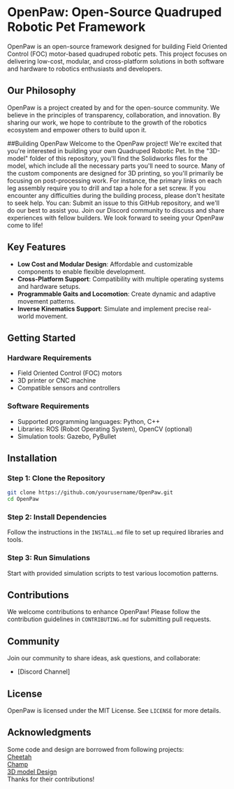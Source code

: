 # OpenPaw: Open-Source Quadruped Robotic Pet Framework

OpenPaw is an open-source framework designed for building Field Oriented Control (FOC) motor-based quadruped robotic pets. This project focuses on delivering low-cost, modular, and cross-platform solutions in both software and hardware to robotics enthusiasts and developers.

## Our Philosophy

OpenPaw is a project created by and for the open-source community. We believe in the principles of transparency, collaboration, and innovation. By sharing our work, we hope to contribute to the growth of the robotics ecosystem and empower others to build upon it.

##Building OpenPaw
Welcome to the OpenPaw project! We're excited that you're interested in building your own Quadruped Robotic Pet. In the "3D-model" folder of this repository, you'll find the Solidworks files for the model, which include all the necessary parts you'll need to source. Many of the custom components are designed for 3D printing, so you'll primarily be focusing on post-processing work. For instance, the primary links on each leg assembly require you to drill and tap a hole for a set screw.
If you encounter any difficulties during the building process, please don't hesitate to seek help. You can:
Submit an issue to this GitHub repository, and we'll do our best to assist you.
Join our Discord community to discuss and share experiences with fellow builders.
We look forward to seeing your OpenPaw come to life!

## Key Features

- **Low Cost and Modular Design**: Affordable and customizable components to enable flexible development.
- **Cross-Platform Support**: Compatibility with multiple operating systems and hardware setups.
- **Programmable Gaits and Locomotion**: Create dynamic and adaptive movement patterns.
- **Inverse Kinematics Support**: Simulate and implement precise real-world movement.

## Getting Started

### Hardware Requirements
- Field Oriented Control (FOC) motors  
- 3D printer or CNC machine  
- Compatible sensors and controllers  

### Software Requirements
- Supported programming languages: Python, C++  
- Libraries: ROS (Robot Operating System), OpenCV (optional)  
- Simulation tools: Gazebo, PyBullet  

## Installation

### Step 1: Clone the Repository
```bash
git clone https://github.com/yourusername/OpenPaw.git
cd OpenPaw
```

### Step 2: Install Dependencies
Follow the instructions in the `INSTALL.md` file to set up required libraries and tools.

### Step 3: Run Simulations
Start with provided simulation scripts to test various locomotion patterns.

## Contributions
We welcome contributions to enhance OpenPaw! Please follow the contribution guidelines in `CONTRIBUTING.md` for submitting pull requests.

## Community
Join our community to share ideas, ask questions, and collaborate:  
- [Discord Channel]

## License
OpenPaw is licensed under the MIT License. See `LICENSE` for more details.

## Acknowledgments
Some code and design are borrowed from following projects:  
[Cheetah](https://github.com/mit-biomimetics/Cheetah-Software)  
[Champ](https://github.com/chvmp/champ)  
[3D model Design](https://oshwhub.com/gulu666/detector-disaster-scene-3d-reconstruction-robot-dog)  
Thanks for their contributions!





